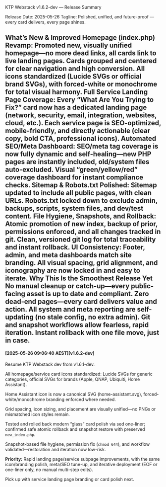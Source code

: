 KTP Webstack v1.6.2-dev — Release Summary

Release Date: 2025-05-26
Tagline: Polished, unified, and future-proof — every card delivers, every page shines.

What’s New & Improved
Homepage (index.php) Revamp:
Promoted new, visually unified homepage—no more dead links, all cards link to live landing pages.
Cards grouped and centered for clear navigation and high conversion.
All icons standardized (Lucide SVGs or official brand SVGs), with forced-white or monochrome for total visual harmony.
Full Service Landing Page Coverage:
Every “What Are You Trying to Fix?” card now has a dedicated landing page (network, security, email, integration, websites, cloud, etc.).
Each service page is SEO-optimized, mobile-friendly, and directly actionable (clear copy, bold CTA, professional icons).
Automated SEO/Meta Dashboard:
SEO/meta tag coverage is now fully dynamic and self-healing—new PHP pages are instantly included, old/system files auto-excluded.
Visual “green/yellow/red” coverage dashboard for instant compliance checks.
Sitemap & Robots.txt Polished:
Sitemap updated to include all public pages, with clean URLs.
Robots.txt locked down to exclude admin, backups, scripts, system files, and dev/test content.
File Hygiene, Snapshots, and Rollback:
Atomic promotion of new index, backup of prior, permissions enforced, and all changes tracked in git.
Clean, versioned git log for total traceability and instant rollback.
UI Consistency:
Footer, admin, and meta dashboards match site branding.
All visual spacing, grid alignment, and iconography are now locked in and easy to iterate.
Why This Is the Smoothest Release Yet
No manual cleanup or catch-up—every public-facing asset is up to date and compliant.
Zero dead-end pages—every card delivers value and action.
All system and meta reporting are self-updating (no stale config, no extra admin).
Git and snapshot workflows allow fearless, rapid iteration.
Instant rollback with one file move, just in case.
---
#### [2025-05-26 09:06:40 AEST][v1.6.2-dev]
Resume KTP Webstack dev from v1.6.1-dev.

All homepage/service card icons standardized: Lucide SVGs for generic categories, official SVGs for brands (Apple, QNAP, Ubiquiti, Home Assistant).  

Home Assistant icon is now a canonical SVG (home-assistant.svg), forced-white/monochrome branding enforced where needed.  

Grid spacing, icon sizing, and placement are visually unified—no PNGs or mismatched icon styles remain.  

Tested and rolled back modern “glass” card polish via sed one-liner; confirmed safe atomic rollback and snapshot restore with preserved `new_index.php`.  

Snapshot-based file hygiene, permission fix (`chmod 644`), and workflow validated—restoration and iteration now low-risk.  

**Priority:** Rapid landing page/service subpage improvements, with the same icon/branding polish, meta/SEO tune-up, and iterative deployment (EOF or one-liner only, no manual multi-step edits).

Pick up with service landing page branding or card polish next.

